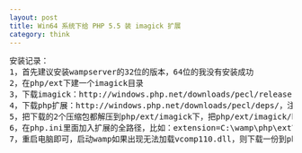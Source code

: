 ```yaml
---
layout: post
title: Win64 系统下给 PHP 5.5 装 imagick 扩展
category: think
---
```


<pre>
安装记录：
1，首先建议安装wampserver的32位的版本，64位的我没有安装成功
2，在php/ext下建一个imagick目录
3，下载imagick：http://windows.php.net/downloads/pecl/releases/imagick/
4，下载php扩展：http://windows.php.net/downloads/pecl/deps/，注意nts is for IIS and windows and ts is for Apache and Linux
5，把下载的2个压缩包都解压到php/ext/imagick下，把php/ext/imagick/bin下的文件都复制到php/ext/imagick下，把php/ext/imagick这个目录加入到系统环境变量里面
6，在php.ini里面加入扩展的全路径，比如：extension=C:\wamp\php\ext\imagick\php_imagick.dll
7，重启电脑即可，启动wamp如果出现无法加载vcomp110.dll，则下载一份到php和php/ext/imagick下：http://www.down-dll.com/index.php?file-download=vcomp110.dll&arch=32bit&version=11.0.50727.1
</pre>
